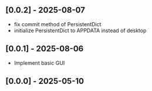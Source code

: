 ## [0.0.2] - 2025-08-07
* fix commit method of PersistentDict
* initialize PersistentDict to APPDATA instead of desktop

## [0.0.1] - 2025-08-06
* Implement basic GUI
## [0.0.0] - 2025-05-10